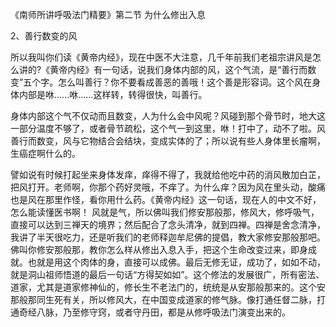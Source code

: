 
《南师所讲呼吸法门精要》第二节 为什么修出入息

2、善行数变的风

所以我叫你们读《黄帝内经》，现在中医不大注意，几千年前我们老祖宗讲风是怎么讲的?《黄帝内经》有一句话，说我们身体内部的风，这个气流，是“善行而数变”五个字。怎么叫善行？你不要看成善恶的善哦！这个善是形容词。这个风在身体内部是咻......咻......这样转，转得很快，叫善行。

身体内部这个气不仅动而且数变，人为什么会中风呢？风碰到那个骨节时，地大这一部分温度不够了，或者骨节疏松，这个气一到这里，咻！打中了，动不了啦。风善行而数变，风与它物结合会结块，变成实体的了；所以说有些人身体里长瘤啊，生癌症啊什么的。

譬如说有时候打起坐来身体发痒，痒得不得了，我就给他吃中药的消风散加白芷，把风打开。老师啊，你那个药好灵哦，不痒了。为什么痒？因为风在里头动，酸痛也是风在那里作怪，看你用什么药。《黄帝内经》这一句话，现在人的中文不好，怎么能读懂医书啊！ 风就是气，所以佛叫我们修安那般那，修风大，修呼吸气，直接可以达到三禅天的境界；然后配合了念头清净，就到四禅。四禅是舍念清净，我讲了半天很吃力，还是听我们的老师释迦牟尼佛的提倡，教大家修安那般那吧。 佛叫你修安那般那，教你怎么样从修出入息入手，把这个生命改变过来，即身成就。也就是用这个肉体的身，直接可以成佛。最后无修无证，成功了，如如不动，就是洞山祖师悟道的最后一句话“方得契如如”。这个修法的发展很广，所有密法、道家，尤其是道家修神仙的，修长生不老法门的，统统是从安那般那来的。这个安那般那同生死有关，所以修风大，在中国变成道家的修气脉。像打通任督二脉，打通奇经八脉，乃至修守窍，或者守丹田，都是从修呼吸法门演变出来的。